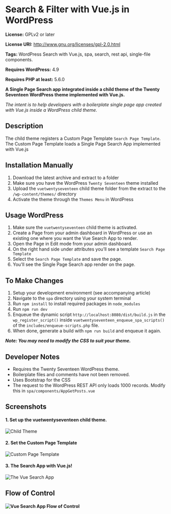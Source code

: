# Search & Filter with Vue.js in WordPress

**License:** GPLv2 or later

**License URI:** http://www.gnu.org/licenses/gpl-2.0.html

**Tags:** WordPress Search with Vue.js, spa, search, rest api, single-file components.

**Requires WordPress:** 4.9

**Requires PHP at least:** 5.6.0

**A Single Page Search app integrated inside a child theme of the Twenty Seventeen WordPress theme implemented with Vue.js.**

_The intent is to help developers with a boilerplate single page app created with Vue.js inside a WordPress child theme._

## Description

The child theme registers a Custom Page Template `Search Page Template`.
The Custom Page Template loads a Single Page Search App implemented with Vue.js

## Installation Manually

1.  Download the latest archive and extract to a folder
2.  Make sure you have the WordPress `Twenty Seventeen` theme installed
3.  Upload the `vuetwentyseventeen` child theme folder from the extract to the `/wp-content/themes/` directory
4.  Activate the theme through the `Themes Menu` in WordPress

## Usage WordPress

1.  Make sure the `vuetwentyseventeen` child theme is activated.
2.  Create a Page from your admin dashboard in WordPress or use an existing one where you want the Vue Search App to render.
3.  Open the Page in Edit mode from your admin dashboard.
4.  On the right hand side under attributes you’ll see a template `Search Page Template`
5.  Select the `Search Page Template` and save the page.
6.  You'll see the Single Page Search app render on the page.

## To Make Changes

1.  Setup your development environment (see accompanying article)
2.  Navigate to the `spa` directory using your system terminal
3.  Run `npm install` to install required packages in `node_modules`
4.  Run `npm run dev`
5.  Enqueue the dynamic script `http://localhost:8080/dist/build.js` in the `wp_register_script()` inside `vuetwentyseventeen_enqueue_spa_scripts()` of the `includes/enqueue-scripts.php` file.
6.  When done, generate a build with `npm run build` and enqueue it again.

**_Note: You may need to modify the CSS to suit your theme._**

## Developer Notes

- Requires the Twenty Seventeen WordPress theme.
- Boilerplate files and comments have not been removed.
- Uses Bootstrap for the CSS
- The request to the WordPress REST API only loads 1000 records. Modify this in `spa/components/AppGetPosts.vue`

## Screenshots

#### 1. Set up the vuetwentyseventeen child theme.

![Child Theme](https://karannagupta.com/kg/wp-content/uploads/2019/03/activate-child-theme.png "Set up the vuetwentyseventeen child theme")

#### 2. Set the Custom Page Template

![Custom Page Template](https://karannagupta.com/kg/wp-content/uploads/2019/03/cpt-for-vue-search-app.png "Access Custom Page Template on Edit Page screen in the Dashboard")

#### 3. The Search App with Vue.js!

![The Vue Search App](https://karannagupta.com/kg/wp-content/uploads/2019/03/vue-search-app-wordpress.png "The Search App with Vue.js")

## Flow of Control

#### ![Vue Search App Flow of Control](https://karannagupta.com/kg/wp-content/uploads/2019/03/internal-strucutre-vue-search-spa.png "Search App Flow of Control")
